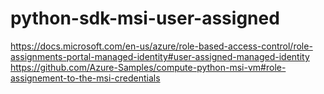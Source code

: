 # python-sdk-msi-user-assigned

https://docs.microsoft.com/en-us/azure/role-based-access-control/role-assignments-portal-managed-identity#user-assigned-managed-identity
https://github.com/Azure-Samples/compute-python-msi-vm#role-assignement-to-the-msi-credentials
